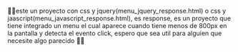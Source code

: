 🙂🙂este un proyecto con css y jquery(menu_jquery_response.html) o css y jaascript(menu_javascript_response.html), es response, es un proyecto que tiene integrado un menu el cual aparece cuando tiene menos de 800px en la pantalla y detecta el evento click, espero que sea util para alguien que necesite algo parecido 🤳🤳